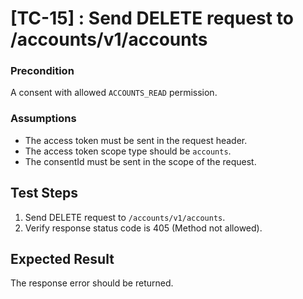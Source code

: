 # [TC-15] : Send DELETE request to /accounts/v1/accounts

### Precondition

A consent with allowed `ACCOUNTS_READ` permission.

### Assumptions

* The access token must be sent in the request header.
* The access token scope type should be `accounts`.
* The consentId must be sent in the scope of the request.

## Test Steps

1. Send DELETE request to `/accounts/v1/accounts`.
2. Verify response status code is 405 (Method not allowed).

## Expected Result

The response error should be returned.
